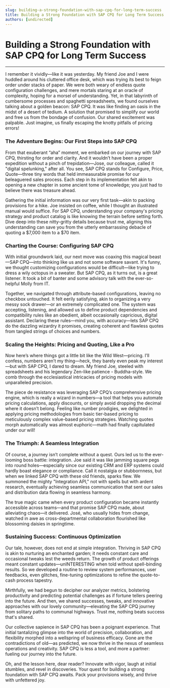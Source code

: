 ```yaml
---
slug: building-a-strong-foundation-with-sap-cpq-for-long-term-success
title: Building a Strong Foundation with SAP CPQ for Long Term Success
authors: [undirected]
---
```



# Building a Strong Foundation with SAP CPQ for Long Term Success

---

I remember it vividly—like it was yesterday. My friend Joe and I were huddled around his cluttered office desk, which was trying its best to feign order under stacks of paper. We were both weary of endless quote configuration challenges, and mere mortals staring at an oracle of complexity, hoping for a morsel of understanding. Yet, in that labyrinth of cumbersome processes and spaghetti spreadsheets, we found ourselves talking about a golden beacon: SAP CPQ. It was like finding an oasis in the midst of a desert of tedium. A solution that promised to simplify our world and free us from the bondage of confusion. Our shared excitement was palpable. Just imagine, us finally escaping the knotty pitfalls of pricing errors!

### The Adventure Begins: Our First Steps into SAP CPQ

From that exuberant “aha” moment, we embarked on our journey with SAP CPQ, thirsting for order and clarity. And it wouldn’t have been a proper expedition without a pinch of trepidation—Jose, our colleague, called it "digital spelunking," after all. You see, SAP CPQ stands for Configure, Price, Quote—three tiny words that held immeasurable promise for our beleaguered sales process. Each step in its implementation felt akin to opening a new chapter in some ancient tome of knowledge; you just had to believe there was treasure ahead. 

Gathering the initial information was our very first task—akin to packing provisions for a hike. Joe insisted on coffee, while I thought an illustrated manual would suffice. For SAP CPQ, understanding your company's pricing strategy and product catalog is like knowing the terrain before setting forth. Dive deep into these nitty-gritty details because trust me, aligning this understanding can save you from the utterly embarrassing debacle of quoting a $7,000 item to a $70 item.

### Charting the Course: Configuring SAP CPQ

With initial groundwork laid, our next move was coaxing this magical beast—SAP CPQ—into thinking like us and not some software savant. It's funny, we thought customizing configurations would be difficult—like trying to dress a wily octopus in a sweater. But SAP CPQ, as it turns out, is a great listener. It took a bit of banter and some advisory talk with the ever-so-helpful Molly from IT. 

Together, we navigated through attribute-based configurations, leaving no checkbox untouched. It felt eerily satisfying, akin to organizing a very messy sock drawer—or an extremely complicated one. The system was accepting, listening, and allowed us to define product dependencies and compatibility rules like an obedient, albeit occasionally capricious, digital assistant. Declaring these rules—mind you, with accuracy—lets SAP CPQ do the dazzling wizardry it promises, creating coherent and flawless quotes from tangled strings of choices and numbers.

### Scaling the Heights: Pricing and Quoting, Like a Pro

Now here’s where things got a little bit like the Wild West—pricing. I’ll confess, numbers aren’t my thing—heck, they barely even peak my interest—but with SAP CPQ, I dared to dream. My friend Joe, steeled with spreadsheets and his legendary Zen-like patience - Buddha-style. We comb through the ecclesiastical intricacies of pricing models with unparalleled precision. 

The piece de resistance was leveraging SAP CPQ’s comprehensive pricing engine, which is really a wizard in numbers—a tool that helps you automate pricing calculations, apply discounts, or simply avoid dropping the decimal where it doesn’t belong. Feeling like number prodigies, we delighted in applying pricing methodologies from basic tier-based pricing to meticulously complex value-based pricing strategies. Watching quotes morph automatically was almost euphoric—math had finally capitulated under our will!

### The Triumph: A Seamless Integration

Of course, a journey isn’t complete without a quest. Ours led us to the ever-looming boss battle: integration. Joe said it was like jamming square pegs into round holes—especially since our existing CRM and ERP systems could hardly boast elegance or compliance. Call it nostalgia or stubbornness, but when we linked SAP CPQ with these old friends, sparks flew. We summoned the mighty "Integration API," not with spells but with ardent research, eventually achieving seamless communication that sent our sales and distribution data flowing in seamless harmony.

The true magic came when every product configuration became instantly accessible across teams—and that promise SAP CPQ made, about alleviating chaos—it delivered. José, who usually hides from change, watched in awe as cross-departmental collaboration flourished like blossoming daisies in springtime.

### Sustaining Success: Continuous Optimization

Our tale, however, does not end at simple integration. Thriving in SAP CPQ is akin to nurturing an enchanted garden; it needs constant care and occasional tweaks lest the weeds return. The growth of product offerings meant constant updates—unINTERESTING when told without spell-binding results. So we developed a routine to review system performances, user feedbacks, even glitches, fine-tuning optimizations to refine the quote-to-cash process tapestry.

Mirthfully, we had begun to decipher our analyzer metrics, bolstering productivity and predicting potential challenges as if fortune tellers peering into the future. And then, we shared successes, tweaks, and innovative approaches with our lovely community—elevating the SAP CPQ journey from solitary paths to communal highways. Trust me, nothing beats success that's shared.

Our collective sapience in SAP CPQ has been a poignant experience. That initial tantalizing glimpse into the world of precision, collaboration, and flexibility morphed into a wellspring of business efficacy. Gone are the contradictions of old—as predicted, we now thrive in the nexus of seamless operations and creativity. SAP CPQ is less a tool, and more a partner: fueling our journey into the future.

Oh, and the lesson here, dear reader? Innovate with vigor, laugh at initial stumbles, and revel in discoveries. Your quest for building a strong foundation with SAP CPQ awaits. Pack your provisions wisely, and thrive with unfettered joy.
